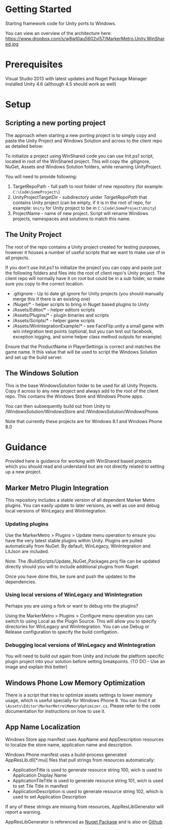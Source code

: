 Getting Started
====================

Starting framework code for Unity ports to Windows.

You can view an overview of the architecture here:
https://www.dropbox.com/s/w8wt0au5602vl57/MarkerMetro.Unity.WinShared.jpg

Prerequisites
==================

Visual Studio 2013 with latest updates and Nuget Package Manager installed
Unity 4.6 (although 4.5 should work as well)

Setup
==================

## Scripting a new porting project

The approach when starting a new porting project is to simply copy and paste the Unity Project and Windows Solution and across to the client repo as detailed below:

To initialize a project using WinShared code you can use Init.ps1 script, located in root of the WinShared project.
This will copy the .gitignore, NuGet, Assets and Windows Solution folders, while renaming UnityProject.

You will need to provide following:

1) TargetRepoPath - full path to root folder of new repository (for example: `C:\Code\SomeProject\`)
2) UnityProjectTargetDir - subdirectory under _TargetRepoPath_ that contains Unity project (can be empty, if it is in the root of repo, for example: `Unity` for Unity project to be in `C:\Code\SomeProject\Unity`)
3) ProjectName - name of new project. Script will rename Windows projects, namespaces and solutions to match this name.

## The Unity Project

The root of the repo contains a Unity project created for testing purposes, however it houses a number of useful scripts that we want to make use of in all projects.

If you don't use _Init.ps1_ to initialize the project you can copy and paste just the following folders and files into the root of client repo's Unity project. The client repo will normally have it on root but could be in a sub folder, so make sure you copy to the correct location.

* .gitignore - Up to date git ignore for Unity projects (you should manually merge this if there is an existing one)
* /Nuget/* - helper scripts to bring in Nuget based plugins to Unity
* /Assets/Editor/* - helper editors scripts
* /Assets/Plugins/* - plugin binaries and scripts
* /Assets/Scripts/* - helper game scripts
* /Assets/WinIntegrationExample/* - see FaceFlip.unity a small game with win integration test points (optional, but you can test out facebook, exception logging, and some helper class method outputs for example)

Ensure that the ProductName in PlayerSettings is correct and matches the game name. It this value that will be used to script the Windows Solution and set up the build server.

## The Windows Solution

This is the base WindowsSolution folder to be used for all Unity Projects. Copy it across to any new project and always add to the root of the client repo. This contains the Windows Store and Windows Phone apps.

You can then subsequently build out from Unity to /WindowsSolution/WindowsStore and /WindowsSolution/WindowsPhone.

Note that currently these projects are for Windows 8.1 and Windows Phone 8.0

# Guidance

Provided here is guidance for working with WinShared based projects which you should read and understand but are not directly related to setting up a new project.

## Marker Metro Plugin Integration

This repository includes a stable version of all dependent Marker Metro plugins. You can easily update to later versions, as well as use and debug local versions of WinLegacy and WinIntegration.

### Updating plugins

Use the MarkerMetro > Plugins > Update menu operation to ensure you have the very latest stable plugins within Unity. Plugins are pulled automatically from NuGet. By default, WinLegacy, WinIntegration and LitJson are included.

Note: The /BuildScripts/Update_NuGet_Packages.proj file can be updated directly should you will to include additional plugins from Nuget.

Once you have done this, be sure and push the updates to the dependencies.

### Using local versions of WinLegacy and WinIntegration

Perhaps you are using a fork or want to debug into the plugins? 

Using the MarkerMetro > Plugins > Configure menu operation you can switch to using Local as the Plugin Source. This will allow you to specify directories for WinLegacy and WinIntegration. You can use Debug or Release configuration to specify the build configation. 

### Debugging local versions of WinLegacy and WinIntegration

You will need to build out again from Unity and include the platform specific plugin project into your solution before setting breakpoints. (TO DO - Use an image and explain this better)

## Windows Phone Low Memory Optimization

There is a script that tries to optimize assets settings to lower memory usage, which is useful specially for Windows Phone 8.
You can find it at `\Assets\Editor\MarkerMetro\MemoryOptimizer.cs`.
Please refer to the code documentation for instructions on how to use it.

## App Name Localization

Windows Store app manifest uses AppName and AppDescription resources to localize the store name, application name and description.

Windows Phone manifest uses a build-process generated AppResLib.dll[*.mui] files that pull strings from resources automatically:
- ApplicationTitle is used to generate resource string 100, wich is used to Application Display Name
- ApplicationTileTitle is used to generate resource string 101, wich is used to set Tile Title in manifest
- ApplicationDescription is used to generate resource string 102, which is used to set Application Description

If any of these strings are missing from resources, AppResLibGenerator will report a warning.

AppResLibGenerator is referenced as [Nuget Package](https://www.nuget.org/packages/MarkerMetro.WindowsPhone.AppResLibGenerator/) and is also on [Github](https://github.com/MarkerMetro/AppResLibGenerator)
